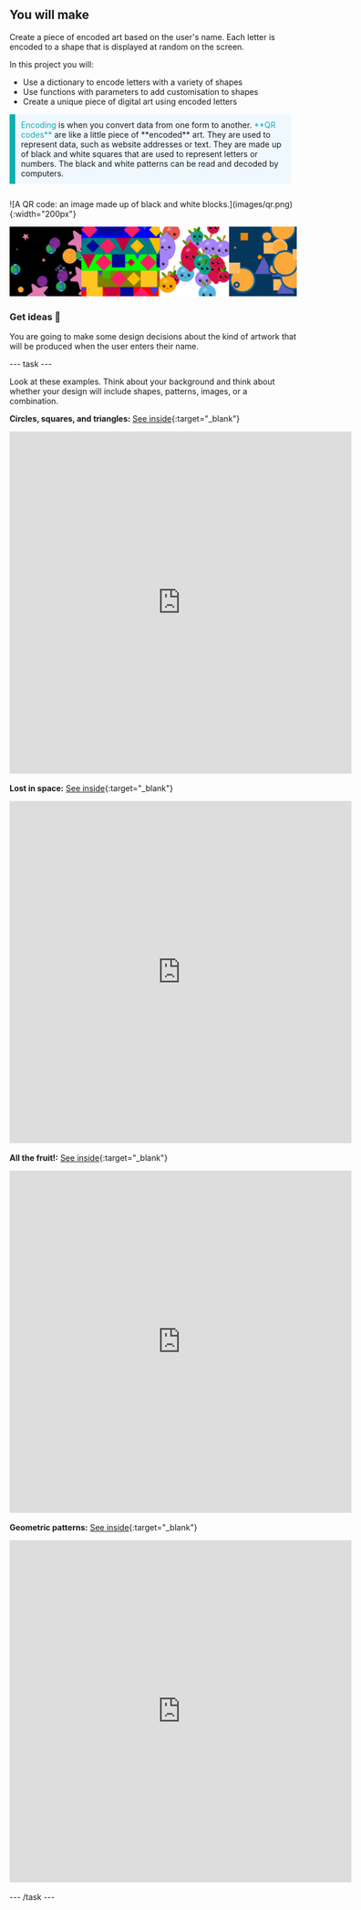 ## You will make

Create a piece of encoded art based on the user's name. Each letter is encoded to a shape that is displayed at random on the screen.

In this project you will:
+ Use a dictionary to encode letters with a variety of shapes
+ Use functions with parameters to add customisation to shapes
+ Create a unique piece of digital art using encoded letters

<div style="display: flex; flex-wrap: wrap">
<div style="flex-basis: 200px; flex-grow: 1; margin-right: 10px; border-left: solid; border-width:10px; border-color: #0faeb0; background-color: aliceblue; padding: 10px; margin-bottom: 27px;">
<span style="color: #0faeb0">Encoding</span> is when you convert data from one form to another. <span style="color: #0faeb0">**QR codes**</span> are like a little piece of **encoded** art. They are used to represent data, such as website addresses or text. They are made up of black and white squares that are used to represent letters or numbers. The black and white patterns can be read and decoded by computers.
</div>
<div>
![A QR code: an image made up of black and white blocks.](images/qr.png){:width="200px"}
</div>
</div>

![A selection of screenshots of the example encoded art projects that can be accessed in the tasks below.](images/examples.png)

### Get ideas 💭

You are going to make some design decisions about the kind of artwork that will be produced when the user enters their name.

--- task ---

Look at these examples. Think about your background and think about whether your design will include shapes, patterns, images, or a combination.

**Circles, squares, and triangles:** [See inside](https://editor.raspberrypi.org/en/projects/circles-squares-triangles){:target="_blank"}

<iframe src="https://editor.raspberrypi.org/en/embed/viewer/circles-squares-triangles" width="600" height="600" frameborder="0" marginwidth="0" marginheight="0" allowfullscreen>
</iframe>

**Lost in space:** [See inside](https://editor.raspberrypi.org/en/projects/lost-in-space){:target="_blank"}

<iframe src="https://editor.raspberrypi.org/en/embed/viewer/lost-in-space" width="600" height="600" frameborder="0" marginwidth="0" marginheight="0" allowfullscreen>
</iframe>

**All the fruit!:** [See inside](https://editor.raspberrypi.org/en/projects/all-the-fruit){:target="_blank"}

<iframe src="https://editor.raspberrypi.org/en/embed/viewer/all-the-fruit" width="600" height="600" frameborder="0" marginwidth="0" marginheight="0" allowfullscreen>
</iframe>

**Geometric patterns:** [See inside](https://editor.raspberrypi.org/en/projects/geometric-patterns-example){:target="_blank"}

<iframe src="https://editor.raspberrypi.org/en/embed/viewer/geometric-patterns-example" width="600" height="600" frameborder="0" marginwidth="0" marginheight="0" allowfullscreen>
</iframe>

--- /task ---


